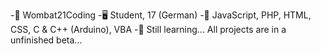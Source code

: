 -💬 Wombat21Coding
-🖥️ Student, 17 (German)
-💭 JavaScript, PHP, HTML, CSS, C & C++ (Arduino), VBA
-📌 Still learning... All projects are in a unfinished beta...
